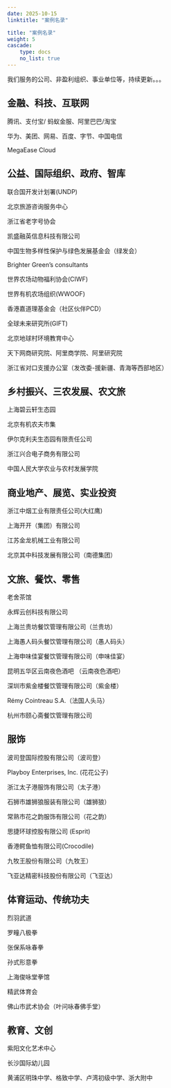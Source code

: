 ```yaml
---
date: 2025-10-15
linktitle: "案例名录"

title: "案例名录"
weight: 5
cascade:
    type: docs
    no_list: true
---
```


我们服务的公司、非盈利组织、事业单位等，持续更新。。。


## 金融、科技、互联网

腾讯、支付宝/ 蚂蚁金服、阿里巴巴/淘宝

华为、美团、网易、百度、字节、中国电信

MegaEase Cloud

## 公益、国际组织、政府、智库

联合国开发计划署(UNDP)

北京旅游咨询服务中心

浙江省老字号协会

凯盛融英信息科技有限公司

中国生物多样性保护与绿色发展基金会（绿发会）

Brighter Green’s consultants

世界农场动物福利协会(CIWF)

世界有机农场组织(WWOOF)

香港嘉道理基金会（社区伙伴PCD）

全球未来研究所(GIFT)

北京地球村环境教育中心

天下网商研究院、阿里商学院、阿里研究院

浙江省对口支援办公室（发改委-援新疆、青海等西部地区）



## 乡村振兴、三农发展、农文旅

上海碧云轩生态园

北京有机农夫市集

伊尔克利夫生态园有限责任公司

浙江兴合电子商务有限公司

中国人民大学农业与农村发展学院



## 商业地产、展览、实业投资

浙江中烟工业有限责任公司(大红鹰)

上海开开（集团）有限公司

江苏金龙机械工业有限公司

北京其中科技发展有限公司（南德集团）



## 文旅、餐饮、零售

老舍茶馆

永辉云创科技有限公司

上海兰贵坊餐饮管理有限公司（兰贵坊）

上海愚人码头餐饮管理有限公司（愚人码头）

上海申味佳宴餐饮管理有限公司（申味佳宴）

昆明五华区云南夜色酒吧 （云南夜色酒吧）

深圳市紫金楼餐饮管理有限公司（紫金楼）

Rémy Cointreau S.A.（法国人头马）

杭州市颐心斋餐饮管理有限公司

## 服饰

波司登国际控股有限公司（波司登）

Playboy Enterprises, Inc. (花花公子)

浙江太子港服饰有限公司（太子港）

石狮市雄狮狼服装有限公司（雄狮狼）

常熟市花之韵服饰有限公司（花之韵）

思捷环球控股有限公司 (Esprit)

香港鳄鱼恤有限公司(Crocodile)

九牧王股份有限公司（九牧王）

飞亚达精密科技股份有限公司（飞亚达）


## 体育运动、传统功夫

烈羽武道

罗疃八极拳

张保系咏春拳

孙式形意拳

上海俊咏堂拳馆

精武体育会

佛山市武术协会（叶问咏春佛手堂）


## 教育、文创

紫阳文化艺术中心

长沙国际幼儿园

黄浦区明珠中学、格致中学、卢湾初级中学、浙大附中
